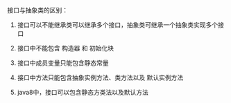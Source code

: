 接口与抽象类的区别：

1. 接口可以不能继承类可以继承多个接口，抽象类可继承一个抽象类实现多个接口
2. 接口中不能包含 构造器 和 初始化块
3. 接口中成员变量只能包含静态常量
4. 接口中方法只能包含抽象实例方法、类方法以及 默认实例方法

5. java8中，接口可以包含静态方类法以及默认方法



